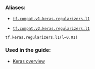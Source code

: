 

### Aliases:

- [ `tf.compat.v1.keras.regularizers.l1` ](/api_docs/python/tf/keras/regularizers/l1)

- [ `tf.compat.v2.keras.regularizers.l1` ](/api_docs/python/tf/keras/regularizers/l1)


<devsite-code><pre class="prettyprint lang-python" translate="no" dir="ltr" is-upgraded=""><code translate="no" dir="ltr">tf.keras.regularizers.l1(l=0.01)
</code></pre></devsite-code>


### Used in the guide:

- [Keras overview](https://tensorflow.google.cn/guide/keras/overview)

